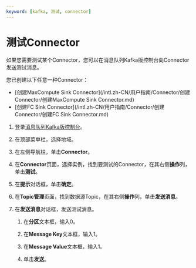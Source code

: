 ```yaml
---
keyword: [kafka, 测试, connector]
---
```


# 测试Connector

如果您需要测试某个Connector，您可以在消息队列Kafka版控制台向Connector发送测试消息。

您已创建以下任意一种Connector：

-   [创建MaxCompute Sink Connector](/intl.zh-CN/用户指南/Connector/创建Connector/创建MaxCompute Sink Connector.md)
-   [创建FC Sink Connector](/intl.zh-CN/用户指南/Connector/创建Connector/创建FC Sink Connector.md)

1.  登录[消息队列Kafka版控制台](https://kafka.console.aliyun.com/?spm=a2c4g.11186623.2.22.6bf72638IfKzDm)。

2.  在顶部菜单栏，选择地域。

3.  在左侧导航栏，单击**Connector**。

4.  在**Connector**页面，选择实例，找到要测试的Connector，在其右侧**操作**列，单击**测试**。

5.  在**提示**对话框，单击**确定**。

6.  在**Topic管理**页面，找到数据源Topic，在其右侧**操作**列，单击**发送消息**。

7.  在**发送消息**对话框，发送测试消息。

    1.  在**分区**文本框，输入0。

    2.  在**Message Key**文本框，输入1。

    3.  在**Message Value**文本框，输入1。

    4.  单击**发送**。


